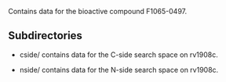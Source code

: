 Contains data for the bioactive compound F1065-0497.

## Subdirectories

- cside/ contains data for the C-side search space on rv1908c.

- nside/ contains data for the N-side search space on rv1908c.

